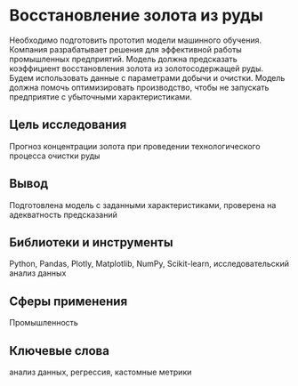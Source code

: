 # Восстановление золота из руды

Необходимо подготовить прототип модели машинного обучения. Компания разрабатывает решения для эффективной работы промышленных предприятий.
Модель должна предсказать коэффициент восстановления золота из золотосодержащей руды. Будем использовать данные с параметрами добычи и очистки. 
Модель должна помочь оптимизировать производство, чтобы не запускать предприятие с убыточными характеристиками.

## Цель исследования
Прогноз концентрации золота при проведении технологического процесса очистки руды

## Вывод
Подготовлена модель с заданными характеристиками, проверена на адекватность предсказаний

## Библиотеки и инструменты
Python, Pandas, Plotly, Matplotlib, NumPy, Scikit-learn, исследовательский анализ данных

## Сферы применения
Промышленность

## Ключевые слова
анализ данных, регрессия, кастомные метрики
